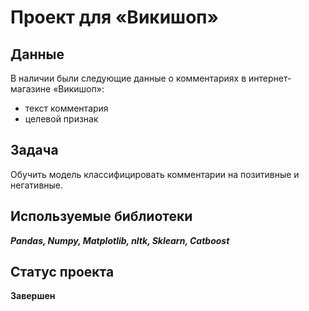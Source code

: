 # Проект для «Викишоп»

## Данные

В наличии были следующие данные о комментариях в интернет-магазине «Викишоп»:

 * текст комментария
 * целевой признак
 
 ## Задача
 
 Обучить модель классифицировать комментарии на позитивные и негативные.
 
 ## Используемые библиотеки
 
 ***Pandas, Numpy, Matplotlib, nltk, Sklearn, Catboost***
 
 ## Статус проекта
 
**Завершен**
